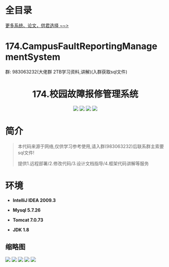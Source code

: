 # 全目录

[更多系统、论文，供君选择 ~~>](https://www.yuque.com/wisebit/blog)

# 174.CampusFaultReportingManagementSystem

<p>群: 983063232(大佬群 2TB学习资料,讲解)(入群获取sql文件)</p>

<p><h1 align="center">174.校园故障报修管理系统</h1></p>


<p align="center">
	<img src="https://img.shields.io/badge/jdk-1.8-orange.svg"/>
    <img src="https://img.shields.io/badge/springBoot-5.x-lightgrey.svg"/>
    <img src="https://img.shields.io/badge/jsp-3.x-blue.svg"/>
    <img src="https://img.shields.io/badge/mysql-5.x-yellow.svg"/>
</p>

# 简介


> 本代码来源于网络,仅供学习参考使用,请入群(983063232)后联系群主索要sql文件!
>
> 提供1.远程部署/2.修改代码/3.设计文档指导/4.框架代码讲解等服务




# 环境

- <b>IntelliJ IDEA 2009.3</b>

- <b>Mysql 5.7.26</b>

- <b>Tomcat 7.0.73</b>

- <b>JDK 1.8</b>




## 缩略图

![](https://bitwise.oss-cn-heyuan.aliyuncs.com/2024/9/10/30f9fe73-faf1-4062-afca-45fee69df7e9.png)
![](https://bitwise.oss-cn-heyuan.aliyuncs.com/2024/9/10/8844b506-56ca-4b0f-9ffa-703a511d0194.png)
![](https://bitwise.oss-cn-heyuan.aliyuncs.com/2024/9/10/09c94061-0fbc-4214-a693-cba9eefaf9d7.png)
![](https://bitwise.oss-cn-heyuan.aliyuncs.com/2024/9/10/97354a09-424f-4a11-adff-41cb7e69978b.png)
![](https://bitwise.oss-cn-heyuan.aliyuncs.com/2024/9/10/fabd23e5-569d-4a5d-9671-f88c2bf02274.png)


